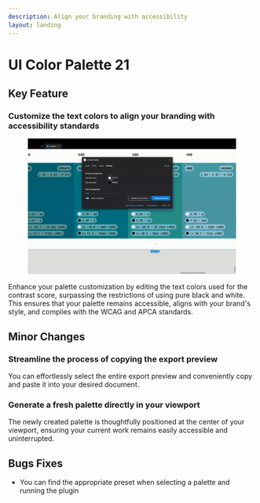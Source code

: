 ```yaml
---
description: Align your branding with accessibility
layout: landing
---
```


# UI Color Palette 21

## Key Feature

### Customize the text colors to align your branding with accessibility standards

<figure><img src="../.gitbook/assets/release_note-edit_text_colors.gif" alt=""><figcaption></figcaption></figure>

Enhance your palette customization by editing the text colors used for the contrast score, surpassing the restrictions of using pure black and white. This ensures that your palette remains accessible, aligns with your brand's style, and complies with the WCAG and APCA standards.

## Minor Changes

### Streamline the process of copying the export preview&#x20;

You can effortlessly select the entire export preview and conveniently copy and paste it into your desired document.

### Generate a fresh palette directly in your viewport

The newly created palette is thoughtfully positioned at the center of your viewport, ensuring your current work remains easily accessible and uninterrupted.

## Bugs Fixes

* You can find the appropriate preset when selecting a palette and running the plugin
